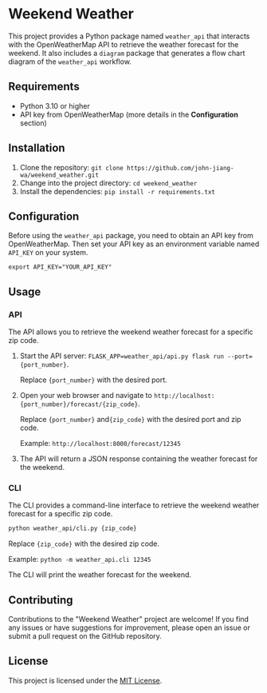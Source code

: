 # Weekend Weather

This project provides a Python package named `weather_api` that interacts with the OpenWeatherMap API to retrieve the weather forecast for the weekend. It also includes a `diagram` package that generates a flow chart diagram of the `weather_api` workflow.

## Requirements

- Python 3.10 or higher
- API key from OpenWeatherMap (more details in the **Configuration** section)

## Installation

1. Clone the repository: `git clone https://github.com/john-jiang-wa/weekend_weather.git`
2. Change into the project directory: `cd weekend_weather`
3. Install the dependencies: `pip install -r requirements.txt`

## Configuration

Before using the `weather_api` package, you need to obtain an API key from OpenWeatherMap. Then set your API key as an environment variable named `API_KEY` on your system. 

```
export API_KEY="YOUR_API_KEY"
```

## Usage

### API

The API allows you to retrieve the weekend weather forecast for a specific zip code.

1. Start the API server: `FLASK_APP=weather_api/api.py flask run --port={port_number}`. 

    Replace `{port_number}` with the desired port.

2. Open your web browser and navigate to `http://localhost:{port_number}/forecast/{zip_code}`. 

    Replace `{port_number}` and`{zip_code}` with the desired port and zip code.

    Example: `http://localhost:8000/forecast/12345`

3. The API will return a JSON response containing the weather forecast for the weekend.

### CLI

The CLI provides a command-line interface to retrieve the weekend weather forecast for a specific zip code.

```bash
python weather_api/cli.py {zip_code}
```

Replace `{zip_code}` with the desired zip code.

Example: `python -m weather_api.cli 12345`

The CLI will print the weather forecast for the weekend.

## Contributing

Contributions to the "Weekend Weather" project are welcome! If you find any issues or have suggestions for improvement, please open an issue or submit a pull request on the GitHub repository.

## License

This project is licensed under the [MIT License](https://opensource.org/license/mit/).
